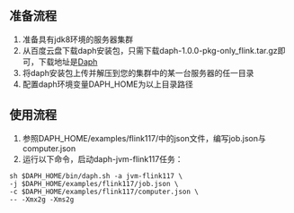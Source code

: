 
## 准备流程

1. 准备具有jdk8环境的服务器集群
2. 从百度云盘下载daph安装包，只需下载daph-1.0.0-pkg-only_flink.tar.gz即可，下载地址是[Daph](https://pan.baidu.com/s/1r495e7YtTfK24iPXg6dBZg?pwd=p5s7)
3. 将daph安装包上传并解压到您的集群中的某一台服务器的任一目录
4. 配置daph环境变量DAPH_HOME为以上目录路径

## 使用流程

1. 参照DAPH_HOME/examples/flink117/中的json文件，编写job.json与computer.json
2. 运行以下命令，启动daph-jvm-flink117任务：

```shell
sh $DAPH_HOME/bin/daph.sh -a jvm-flink117 \
-j $DAPH_HOME/examples/flink117/job.json \
-c $DAPH_HOME/examples/flink117/computer.json \
-- -Xmx2g -Xms2g
```

